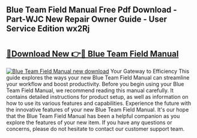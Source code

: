 ## Blue Team Field Manual Free Pdf Download - Part-WJC New Repair Owner Guide - User Service Edition wx2Rj

# <h2><a href="http://bc35985.oget.top/?id=Blue+Team+Field+Manual">🔗Download New 👉🔴 Blue Team Field Manual</a></h2>

[![Blue Team Field Manual new download](https://i.imgur.com/5g1atiW.png)](http://bc35985.oget.top/?id=Blue+Team+Field+Manual)
Your Gateway to Efficiency This guide explores the ways your new Blue Team Field Manual can streamline your workflow and boost productivity. Before you begin using your Blue Team Field Manual, we recommend reading this manual carefully. It contains detailed instructions for product setup, as well as information on how to use its various features and capabilities. Experience the future with the innovative features of your new Blue Team Field Manual. It's our hope that the Blue Team Field Manual has been a helpful companion as you explore the features of your new item. If you have any questions or concerns, please do not hesitate to contact our customer support team.
